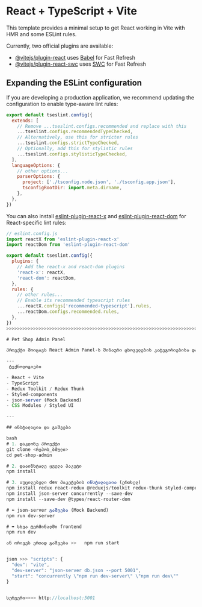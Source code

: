 # React + TypeScript + Vite

This template provides a minimal setup to get React working in Vite with HMR and some ESLint rules.

Currently, two official plugins are available:

- [@vitejs/plugin-react](https://github.com/vitejs/vite-plugin-react/blob/main/packages/plugin-react) uses [Babel](https://babeljs.io/) for Fast Refresh
- [@vitejs/plugin-react-swc](https://github.com/vitejs/vite-plugin-react/blob/main/packages/plugin-react-swc) uses [SWC](https://swc.rs/) for Fast Refresh

## Expanding the ESLint configuration

If you are developing a production application, we recommend updating the configuration to enable type-aware lint rules:

```js
export default tseslint.config({
  extends: [
    // Remove ...tseslint.configs.recommended and replace with this
    ...tseslint.configs.recommendedTypeChecked,
    // Alternatively, use this for stricter rules
    ...tseslint.configs.strictTypeChecked,
    // Optionally, add this for stylistic rules
    ...tseslint.configs.stylisticTypeChecked,
  ],
  languageOptions: {
    // other options...
    parserOptions: {
      project: ['./tsconfig.node.json', './tsconfig.app.json'],
      tsconfigRootDir: import.meta.dirname,
    },
  },
})
```

You can also install [eslint-plugin-react-x](https://github.com/Rel1cx/eslint-react/tree/main/packages/plugins/eslint-plugin-react-x) and [eslint-plugin-react-dom](https://github.com/Rel1cx/eslint-react/tree/main/packages/plugins/eslint-plugin-react-dom) for React-specific lint rules:

```js
// eslint.config.js
import reactX from 'eslint-plugin-react-x'
import reactDom from 'eslint-plugin-react-dom'

export default tseslint.config({
  plugins: {
    // Add the react-x and react-dom plugins
    'react-x': reactX,
    'react-dom': reactDom,
  },
  rules: {
    // other rules...
    // Enable its recommended typescript rules
    ...reactX.configs['recommended-typescript'].rules,
    ...reactDom.configs.recommended.rules,
  },
})
>>>>>>>>>>>>>>>>>>>>>>>>>>>>>>>>>>>>>>>>>>>>>>>>>>>>>>>>>>>>>>>>>>>>>>>>>>>>>>>>>

# Pet Shop Admin Panel

პროექტი მოიცავს React Admin Panel-ს შინაური ცხოველების კატეგორიებისა და სიების სამართავად.

---
 ტექნოლოგიები

- React + Vite
- TypeScript
- Redux Toolkit / Redux Thunk
- Styled-components
- json-server (Mock Backend)
- CSS Modules / Styled UI

---

## ინსტალაცია და გაშვება

bash
# 1. დაკლონე პროექტი
git clone <რეპოს_ბმული>
cd pet-shop-admin

# 2. დააინსტალე ყველა პაკეტი
npm install

# 3. აუცილებელი dev პაკეტების ინსტალაცაია (ერთხელ)
npm install redux react-redux @reduxjs/toolkit redux-thunk styled-components
npm install json-server concurrently --save-dev
npm install --save-dev @types/react-router-dom

# ⬅️ json-server გაშვება (Mock Backend)
npm run dev-server

# ➡️ სხვა ტერმინალში frontend
npm run dev  

ან ორივეს ერთად გაშვება >>   npm run start


json >>> "scripts": {
  "dev": "vite",
  "dev-server": "json-server db.json --port 5001",
  "start": "concurrently \"npm run dev-server\" \"npm run dev\""
}


სერვერი>>>> http://localhost:5001

